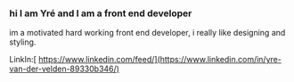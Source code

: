 ### hi I am Yré and I am a front end developer
im a motivated hard working front end developer, i really like designing and styling.

LinkIn:[ https://www.linkedin.com/feed/](https://www.linkedin.com/in/yre-van-der-velden-89330b346/)

<!--
**yre2006/yre2006** is a ✨ _special_ ✨ repository because its `README.md` (this file) appears on your GitHub profile.

Here are some ideas to get you started:

- 🔭 I’m currently working on nothing
- 🌱 I’m currently learning front end development
- 👯 I’m looking to collaborate on whatsapp
- 🤔 I’m looking for help with coding because im trying to learn
- 💬 Ask me about anything
- 📫 How to reach me: snap: persoon1236
- 😄 Pronouns: he/him
- ⚡ Fun fact: nothing
-->
